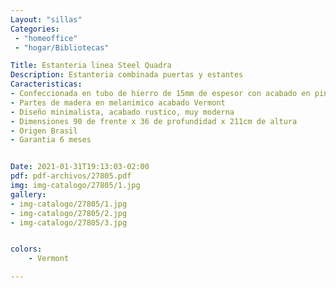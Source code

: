 ```yaml
---
Layout: "sillas"
Categories:
 - "homeoffice"
 - "hogar/Bibliotecas"

Title: Estanteria linea Steel Quadra 
Description: Estanteria combinada puertas y estantes
Caracteristicas: 
- Confeccionada en tubo de hierro de 15mm de espesor con acabado en pintura epoxi en color negro
- Partes de madera en melanimico acabado Vermont
- Diseño minimalista, acabado rustico, muy moderna
- Dimensiones 90 de frente x 36 de profundidad x 211cm de altura
- Origen Brasil 
- Garantia 6 meses


Date: 2021-01-31T19:13:03-02:00
pdf: pdf-archivos/27805.pdf
img: img-catalogo/27805/1.jpg
gallery: 
- img-catalogo/27805/1.jpg
- img-catalogo/27805/2.jpg
- img-catalogo/27805/3.jpg


colors:
    - Vermont

---
```

